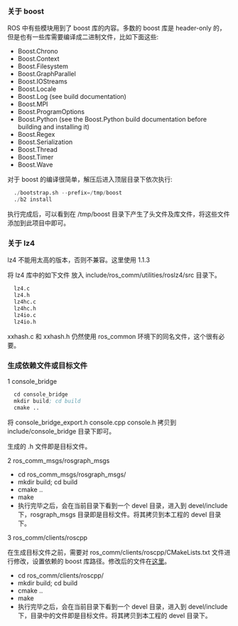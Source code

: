 
### 关于 boost

ROS 中有些模块用到了 boost 库的内容。多数的 boost 库是 header-only 的，但是也有一些库需要编译成二进制文件，比如下面这些:
- Boost.Chrono
- Boost.Context
- Boost.Filesystem
- Boost.GraphParallel
- Boost.IOStreams
- Boost.Locale
- Boost.Log (see build documentation)
- Boost.MPI
- Boost.ProgramOptions
- Boost.Python (see the Boost.Python build documentation before building and installing it)
- Boost.Regex
- Boost.Serialization
- Boost.Thread
- Boost.Timer
- Boost.Wave

对于 boost 的编译很简单，解压后进入顶层目录下依次执行:
```s
  ./bootstrap.sh --prefix=/tmp/boost
  ./b2 install
```
执行完成后，可以看到在 /tmp/boost 目录下产生了头文件及库文件，将这些文件添加到此项目中即可。

### 关于 lz4

lz4 不能用太高的版本，否则不兼容。这里使用 1.1.3

将 lz4 库中的如下文件 放入 include/ros_comm/utilities/roslz4/src 目录下。
```s
  lz4.c
  lz4.h
  lz4hc.c
  lz4hc.h
  lz4io.c
  lz4io.h
```
xxhash.c 和 xxhash.h 仍然使用 ros_common 环境下的同名文件，这个很有必要。

### 生成依赖文件或目标文件

1 console_bridge
```s
  cd console_bridge
  mkdir build; cd build
  cmake ..
```
将 console_bridge_export.h  console.cpp  console.h 拷贝到 include/console_bridge 目录下即可。

生成的 .h 文件即是目标文件。

2 ros_comm_msgs/rosgraph_msgs

- cd ros_comm_msgs/rosgraph_msgs/
- mkdir build; cd build
- cmake ..
- make
- 执行完毕之后，会在当前目录下看到一个 devel 目录，进入到 devel/include 下，rosgraph_msgs 目录即是目标文件。将其拷贝到本工程的 devel 目录下。

3 ros_comm/clients/roscpp

在生成目标文件之前，需要对 ros_comm/clients/roscpp/CMakeLists.txt 文件进行修改，设置依赖的 boost 库路径。修改后的文件在[这里](include/ros_comm/clients/roscpp/CMakeLists.txt)。

- cd ros_comm/clients/roscpp/
- mkdir build; cd build
- cmake ..
- make
- 执行完毕之后，会在当前目录下看到一个 devel 目录，进入到 devel/include 下，目录中的文件即是目标文件。将其拷贝到本工程的 devel 目录下。